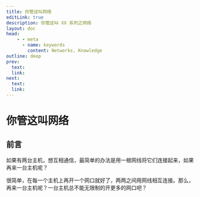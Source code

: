 ```yaml
---
title: 你管这叫网络
editLink: true
description: 你管这叫 XX 系列之网络
layout: doc
head:
    - - meta
      - name: keywords
        content: Networks, Knowledge
outline: deep
prev:
  text:
  link:
next:
  text:
  link:
---
```


# 你管这叫网络

## 前言

如果有两台主机，想互相通信，最简单的办法是用一根网线将它们连接起来，如果再来一台主机呢？

很简单，在每一个主机上再开一个网口就好了，两两之间用网线相互连接。那么，再来一台主机呢？一台主机总不能无限制的开更多的网口吧？